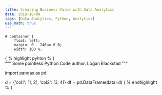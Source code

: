 ```yaml
---
title: Creating Business Value with Data Analytics
date: 2018-10-09
tags: [Data Analytics, Python, Analytics]
use_math: true
---
```



```
# container {
    float: left;
    margin: 0 - 240px 0 0;
    width: 100 %;
```

{ % highlight pyhton % }  
"""
Some pointless Python Code
author:  Logan Blackstad
"""

import pandas as pd

d = {'col1': [1, 2], 'col2': [3, 4]}
df = pd.DataFrame(data=d)
{ % endhighlight % } 


<script src="https://gist.github.com/loganblackstad/42ed546ccd4e1cfef3857bec7cbf2098.js"></script>
